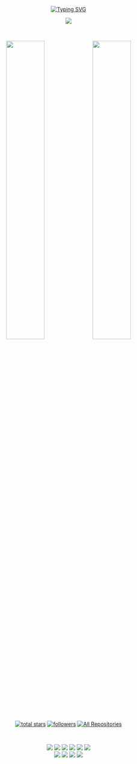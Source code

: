 <p align="center">
  <a href="https://git.io/typing-svg"><img src="https://readme-typing-svg.demolab.com?font=Ubuntu&size=25&pause=1000&color=FFFFFF&width=435&lines=Hey, Welcome+to+my+Git+!+✌️" alt="Typing SVG" /></a>
</p>

<p align="center">
  <img src="https://i.ibb.co/0QBDJxQ/katokato.jpg"  />
</p>

<br>

<p align="center">
  <a href="https://github.com/4ndrexyz"><img width="45%" src="https://github-readme-stats.vercel.app/api?username=4ndrexyz&theme=dracula&title_color=ff3068"></a>
  <a href="https://github.com/4ndrexyz"><img width="45%" src="http://github-readme-streak-stats.herokuapp.com/?user=4ndrexyz&theme=dracula&date_format=M%20j%5B%2C%20Y%5D&ring=ff3068&fire=ff3068&sideNums=ff3068"></a>
<p>

<br>

<p align="center">
  <a href="https://github.com/4ndrexyz?tab=repositories&sort=stargazers">
    <img alt="total stars" title="Total stars on GitHub" src="https://custom-icon-badges.herokuapp.com/badge/dynamic/json?logo=star&host=formatted-dynamic-badges.herokuapp.com&formatter=metric&style=for-the-badge&color=55960c&labelColor=488207&label=stars&query=%24.stars&url=https%3A%2F%2Fapi.github-star-counter.workers.dev%2Fuser%2F4ndrexyz"/></a>
  <a href="https://github.com/4ndrexyz?tab=followers">
    <img alt="followers" title="Follow me on Github" src="https://custom-icon-badges.herokuapp.com/github/followers/4ndrexyz?color=236ad3&labelColor=1155ba&style=for-the-badge&logo=person-add&label=Follow&logoColor=white"/></a>
  <a href="https://github.com/4ndrexyz">
  <a href="https://github.com/4ndrexyz?tab=repositories&sort=stargazers">
    <img alt="All Repositories" title="All Repositories" src="https://custom-icon-badges.herokuapp.com/badge/-All%20Repos-2962FF?style=for-the-badge&logoColor=white&logo=repo"/></a>
</p>

<br>

<p align="center">
  <img src="https://img.shields.io/badge/-HTML5-black?style=flat-square&logo=html5&logoColor=e34f26" />
  <img src="https://img.shields.io/badge/-CSS3-black?style=flat-square&logo=css3&logoColor=1572b6" />
  <img src="https://img.shields.io/badge/-JavaScript-black?style=flat-square&logo=javascript" />
  <img src="https://img.shields.io/badge/-Node.js-black?style=flat-square&logo=Node.js" />
  <img src="https://img.shields.io/badge/-Git-black?style=flat-square&logo=git" />
  <img src="https://img.shields.io/badge/-GitHub-black?style=flat-square&logo=github" /> <br>
  <img src="https://img.shields.io/badge/-Python-black?style=flat-square&logo=python" />
  <img src="https://img.shields.io/badge/-Windows-black?style=flat-square&logo=windows" />
  <img src="https://img.shields.io/badge/-VS_Code-black?style=flat-square&logo=visual-studio-code" />
  <img src="https://img.shields.io/badge/-SQLite3-black?style=flat-square&logo=sqlite" />
</p>
